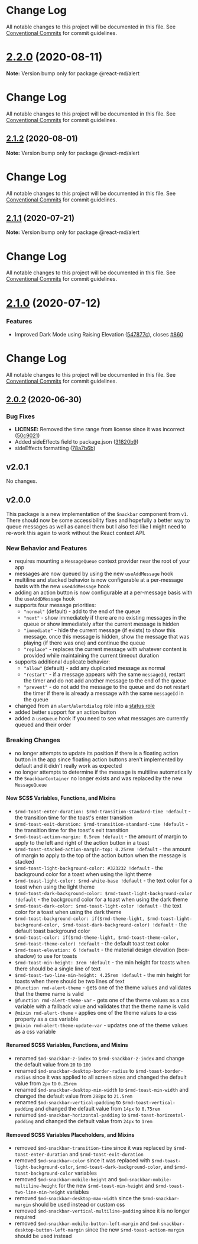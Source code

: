 # Change Log

All notable changes to this project will be documented in this file. See
[Conventional Commits](https://conventionalcommits.org) for commit guidelines.

# [2.2.0](https://github.com/mlaursen/react-md/compare/v2.1.2...v2.2.0) (2020-08-11)

**Note:** Version bump only for package @react-md/alert

# Change Log

All notable changes to this project will be documented in this file. See
[Conventional Commits](https://conventionalcommits.org) for commit guidelines.

## [2.1.2](https://github.com/mlaursen/react-md/compare/v2.1.1...v2.1.2) (2020-08-01)

**Note:** Version bump only for package @react-md/alert

# Change Log

All notable changes to this project will be documented in this file. See
[Conventional Commits](https://conventionalcommits.org) for commit guidelines.

## [2.1.1](https://github.com/mlaursen/react-md/compare/v2.1.0...v2.1.1) (2020-07-21)

**Note:** Version bump only for package @react-md/alert

# Change Log

All notable changes to this project will be documented in this file. See
[Conventional Commits](https://conventionalcommits.org) for commit guidelines.

# [2.1.0](https://github.com/mlaursen/react-md/compare/v2.0.4...v2.1.0) (2020-07-12)

### Features

- Improved Dark Mode using Raising Elevation
  ([547877c](https://github.com/mlaursen/react-md/commit/547877c51217a544fdaad9c77e2469a45f30336e)),
  closes [#860](https://github.com/mlaursen/react-md/issues/860)

# Change Log

All notable changes to this project will be documented in this file. See
[Conventional Commits](https://conventionalcommits.org) for commit guidelines.

## [2.0.2](https://github.com/mlaursen/react-md/compare/v2.0.1...v2.0.2) (2020-06-30)

### Bug Fixes

- **LICENSE:** Removed the time range from license since it was incorrect
  ([50c9021](https://github.com/mlaursen/react-md/commit/50c9021cedc0d642758b9fd541bb6c93d2fe1786))
- Added sideEffects field to package.json
  ([31820b9](https://github.com/mlaursen/react-md/commit/31820b9b43705e5849664500a17b6849eb6dc2a9))
- sideEffects formatting
  ([78a7b6b](https://github.com/mlaursen/react-md/commit/78a7b6b0e40c7daefb749835670705f21bd21720))

## v2.0.1

No changes.

## v2.0.0

This package is a new implementation of the `Snackbar` component from `v1`.
There should now be some accessibility fixes and hopefully a better way to queue
messages as well as cancel them but I also feel like I might need to re-work
this again to work without the React context API.

### New Behavior and Features

- requires mounting a `MessageQueue` context provider near the root of your app
- messages are now queued by using the new `useAddMessage` hook
- multiline and stacked behavior is now configurable at a per-message basis with
  the new `useAddMessage` hook
- adding an action button is now configurable at a per-message basis with the
  `useAddDMessage` hook
- supports four message priorities:
  - `"normal"` (default) - add to the end of the queue
  - `"next"` - show immediately if there are no existing messages in the queue
    or show immediately after the current message is hidden
  - `"immediate"` - hide the current message (if exists) to show this message.
    once this message is hidden, show the message that was playing (if there was
    one) and continue the queue
  - `"replace"` - replaces the current message with whatever content is provided
    while maintaining the current timeout duration
- supports additional duplicate behavior:
  - `"allow"` (default) - add any duplicated message as normal
  - `"restart"` - if a message appears with the same `messageId`, restart the
    timer and do not add another message to the end of the queue
  - `"prevent"` - do not add the message to the queue and do not restart the
    timer if there is already a message with the same `messageId` in the queue
- changed from an `alert`/`alertdialog` role into a
  [status role](https://developer.mozilla.org/en-US/docs/Web/Accessibility/ARIA/ARIA_Techniques/Using_the_status_role)
- added better support for an action button
- added a `useQueue` hook if you need to see what messages are currently queued
  and their order

### Breaking Changes

- no longer attempts to update its position if there is a floating action button
  in the app since floating action buttons aren't implemented by default and it
  didn't really work as expected
- no longer attempts to determine if the message is multiline automatically
- the `SnackbarContainer` no longer exists and was replaced by the new
  `MessageQueue`

#### New SCSS Variables, Functions, and Mixins

- `$rmd-toast-enter-duration: $rmd-transition-standard-time !default` - the
  transition time for the toast's enter transition
- `$rmd-toast-exit-duration: $rmd-transition-standard-time !default` - the
  transition time for the toast's exit transition
- `$rmd-toast-action-margin: 0.5rem !default` - the amount of margin to apply to
  the left and right of the action button in a toast
- `$rmd-toast-stacked-action-margin-top: 0.25rem !default` - the amount of
  margin to apply to the top of the action button when the message is stacked
- `$rmd-toast-light-background-color: #323232 !default` - the background color
  for a toast when using the light theme
- `$rmd-toast-light-color: $rmd-white-base !default` - the text color for a
  toast when using the light theme
- `$rmd-toast-dark-background-color: $rmd-toast-light-background-color !default` -
  the background color for a toast when using the dark theme
- `$rmd-toast-dark-color: $rmd-toast-light-color !default` - the text color for
  a toast when using the dark theme
- `$rmd-toast-background-color: if($rmd-theme-light, $rmd-toast-light-background-color, $rmd-toast-dark-background-color) !default` -
  the default toast background color
- `$rmd-toast-color: if($rmd-theme-light, $rmd-toast-theme-color, $rmd-toast-theme-color) !default` -
  the default toast text color
- `$rmd-toast-elevation: 6 !default` - the material design elevation
  (box-shadow) to use for toasts
- `$rmd-toast-min-height: 3rem !default` - the min height for toasts when there
  should be a single line of text
- `$rmd-toast-two-line-min-height: 4.25rem !default` - the min height for toasts
  when there should be two lines of text
- `@function rmd-alert-theme` - gets one of the theme values and validates that
  the theme name is valid
- `@function rmd-alert-theme-var` - gets one of the theme values as a css
  variable with a fallback value and validates that the theme name is valid
- `@mixin rmd-alert-theme` - applies one of the theme values to a css property
  as a css variable
- `@mixin rmd-alert-theme-update-var` - updates one of the theme values as a css
  variable

#### Renamed SCSS Variables, Functions, and Mixins

- renamed `$md-snackbar-z-index` to `$rmd-snackbar-z-index` and change the
  default value from `20` to `100`
- renamed `$md-snackbar-desktop-border-radius` to `$rmd-toast-border-radius`
  since it was applied to all screen sizes and changed the default value from
  `2px` to `0.25rem`
- renamed `$md-snackbar-desktop-min-width` to `$rmd-toast-min-width` and changed
  the default value from `288px` to `21.5rem`
- renamed `$md-snackbar-vertical-padding` to `$rmd-toast-vertical-padding` and
  changed the default value from `14px` to `0.75rem`
- renamed `$md-snackbar-horizontal-padding` to `$rmd-toast-horizontal-padding`
  and changed the default value from `24px` to `1rem`

#### Removed SCSS Variables Placeholders, and Mixins

- removed `$md-snackbar-transition-time` since it was replaced by
  `$rmd-toast-enter-duration` and `$rmd-toast-exit-duration`
- removed `$md-snackbar-color` since it was replaced with
  `$rmd-toast-light-background-color`, `$rmd-toast-dark-background-color`, and
  `$rmd-toast-background-color` variables
- removed `$md-snackbar-mobile-height` and
  `$md-snackbar-mobile-multiline-height` for the new `$rmd-toast-min-height` and
  `$rmd-toast-two-line-min-height` variables
- removed `$md-snackbar-desktop-max-width` since the `$rmd-snackbar-margin`
  should be used instead or custom css
- removed `$md-snackbar-vertical-multiline-padding` since it is no longer
  required
- removed `$md-snackbar-mobile-button-left-margin` and
  `$md-snackbar-desktop-button-left-margin` since the new
  `$rmd-toast-action-margin` should be used instead
